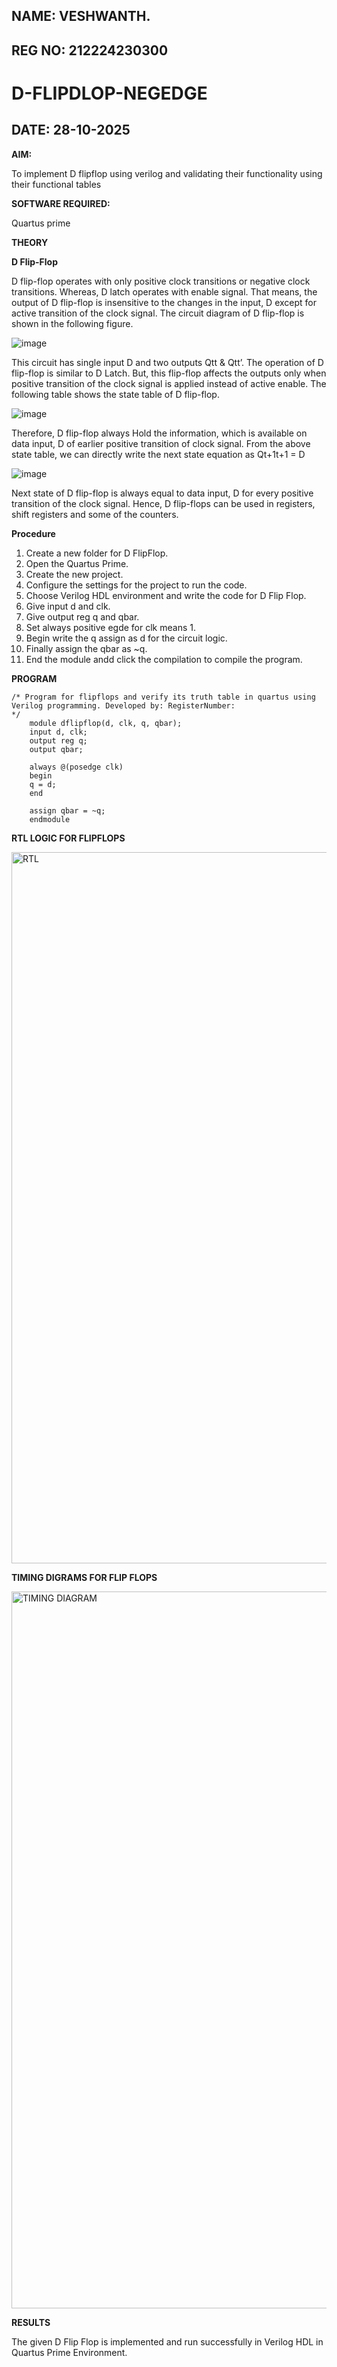 ## NAME: VESHWANTH.
## REG NO: 212224230300
# D-FLIPDLOP-NEGEDGE
## DATE: 28-10-2025

**AIM:**

To implement  D flipflop using verilog and validating their functionality using their functional tables

**SOFTWARE REQUIRED:**

Quartus prime

**THEORY**

**D Flip-Flop**

D flip-flop operates with only positive clock transitions or negative clock transitions. Whereas, D latch operates with enable signal. That means, the output of D flip-flop is insensitive to the changes in the input, D except for active transition of the clock signal. The circuit diagram of D flip-flop is shown in the following figure.

![image](https://github.com/naavaneetha/D-FLIPDLOP-NEGEDGE/assets/154305477/48c81fe8-bc3f-40e7-95e2-519fc155ad51)

This circuit has single input D and two outputs Qtt & Qtt’. The operation of D flip-flop is similar to D Latch. But, this flip-flop affects the outputs only when positive transition of the clock signal is applied instead of active enable. The following table shows the state table of D flip-flop.

![image](https://github.com/naavaneetha/D-FLIPDLOP-NEGEDGE/assets/154305477/e5f3fda7-68ec-4a3a-a0a4-cf6f9cc4ab55)

Therefore, D flip-flop always Hold the information, which is available on data input, D of earlier positive transition of clock signal. From the above state table, we can directly write the next state equation as Qt+1t+1 = D

![image](https://github.com/naavaneetha/D-FLIPDLOP-NEGEDGE/assets/154305477/8592c0d8-2917-4142-91b9-d6c30dd891d2)

Next state of D flip-flop is always equal to data input, D for every positive transition of the clock signal. Hence, D flip-flops can be used in registers, shift registers and some of the counters.

**Procedure**

1. Create a new folder for D FlipFlop.
2. Open the Quartus Prime.
3. Create the new project.
4. Configure the settings for the project to run the code.
5. Choose Verilog HDL environment and write the code for D Flip Flop.
6. Give input d and clk.
7. Give output reg q and qbar.
8. Set always positive egde for clk means 1.
9. Begin write the q assign as d for the circuit logic.
10. Finally assign the qbar as ~q.
11. End the module andd click the compilation to compile the program.

**PROGRAM**

    /* Program for flipflops and verify its truth table in quartus using Verilog programming. Developed by: RegisterNumber:
    */
        module dflipflop(d, clk, q, qbar);
        input d, clk;
        output reg q;
        output qbar;

        always @(posedge clk)
        begin
        q = d;       
        end

        assign qbar = ~q;
        endmodule

**RTL LOGIC FOR FLIPFLOPS**

<img width="1918" height="1138" alt="RTL" src="https://github.com/user-attachments/assets/e7ee76f0-db0f-42a0-9d2f-57499ae0d5dc" />


**TIMING DIGRAMS FOR FLIP FLOPS**

<img width="1918" height="1147" alt="TIMING DIAGRAM" src="https://github.com/user-attachments/assets/6cc7bdbf-4bc8-4a91-b7e4-08e22db24d67" />


**RESULTS**

The given D Flip Flop is implemented and run successfully in Verilog HDL in Quartus Prime Environment.

